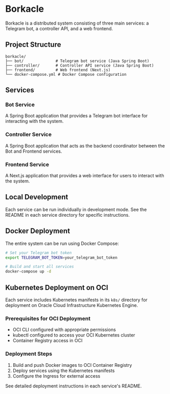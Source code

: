 # Borkacle

Borkacle is a distributed system consisting of three main services: a Telegram bot, a controller API, and a web frontend.

## Project Structure

```
borkacle/
├── bot/              # Telegram bot service (Java Spring Boot)
├── controller/       # Controller API service (Java Spring Boot)
├── frontend/         # Web frontend (Next.js)
└── docker-compose.yml # Docker Compose configuration
```

## Services

### Bot Service
A Spring Boot application that provides a Telegram bot interface for interacting with the system.

### Controller Service
A Spring Boot application that acts as the backend coordinator between the Bot and Frontend services.

### Frontend Service
A Next.js application that provides a web interface for users to interact with the system.

## Local Development

Each service can be run individually in development mode. See the README in each service directory for specific instructions.

## Docker Deployment

The entire system can be run using Docker Compose:

```bash
# Set your Telegram bot token
export TELEGRAM_BOT_TOKEN=your_telegram_bot_token

# Build and start all services
docker-compose up -d
```

## Kubernetes Deployment on OCI

Each service includes Kubernetes manifests in its `k8s/` directory for deployment on Oracle Cloud Infrastructure Kubernetes Engine.

### Prerequisites for OCI Deployment
- OCI CLI configured with appropriate permissions
- kubectl configured to access your OCI Kubernetes cluster
- Container Registry access in OCI

### Deployment Steps

1. Build and push Docker images to OCI Container Registry
2. Deploy services using the Kubernetes manifests
3. Configure the Ingress for external access

See detailed deployment instructions in each service's README.
